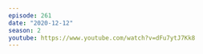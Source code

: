 ```yaml
---
episode: 261
date: "2020-12-12"
season: 2
youtube: https://www.youtube.com/watch?v=dFu7ytJ7Kk8
---
```

